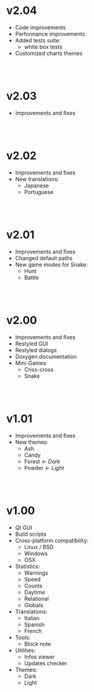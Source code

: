 
# v2.04

- Code improvements
- Performance improvements
- Added tests suite:
  - white box tests
- Customized charts themes

<br/><br/>

# v2.03

- Improvements and fixes

<br/><br/>

# v2.02

- Improvements and fixes
- New translations:
  - Japanese
  - Portuguese

<br/><br/>

# v2.01

- Improvements and fixes
- Changed default paths
- New game modes for Snake:
  - Hunt
  - Battle

<br/><br/>

# v2.00

- Improvements and fixes
- Restyled GUI
- Restyled dialogs
- Doxygen documentation
- Mini-Games:
  - Criss-cross
  - Snake

<br/><br/>

# v1.01

- Improvements and fixes
- New themes:
  - Ash
  - Candy
  - Forest *← Dark*
  - Powder *← Light*

<br/><br/>

# v1.00

- Qt GUI
- Build scripts
- Cross-platform compatibility:
  - Linux / BSD
  - Windows
  - OSX
- Statistics:
  - Warnings
  - Speed
  - Counts
  - Daytime
  - Relational
  - Globals
- Translations:
  - Italian
  - Spanish
  - French
- Tools:
  - Block note
- Utilities:
  - Infos viewer
  - Updates checker
- Themes:
  - Dark
  - Light

